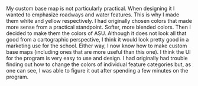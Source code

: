 My custom base map is not particularly practical. When designing it I wanted to emphasize roadways
and water features. This is why I made them white and yellow respectively. I had originally chosen
colors that made more sense from a practical standpoint. Softer, more blended colors. Then I decided
to make them the colors of ASU. Although it does not look all that good from a cartographic perspective, I
think it would look pretty good in a marketing use for the school. Either way, I now know how to make custom
base maps (including ones that are more useful than this one). I think the UI for the program
is very easy to use and design. I had originally had trouble finding out how to change the colors
of individual feature categories but, as one can see, I was able to figure it out after spending a few minutes
on the program.
